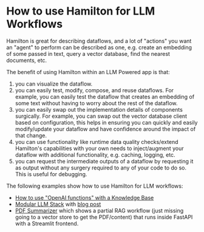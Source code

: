 # How to use Hamilton for LLM Workflows

Hamilton is great for describing dataflows, and a lot of "actions" you want
an "agent" to perform can be described as one, e.g. create an embedding
of some passed in text, query a vector database, find the nearest documents, etc.

The benefit of using Hamilton within an LLM Powered app is that:
1. you can visualize the dataflow.
2. you can easily test, modify, compose, and reuse dataflows. For example,
   you can easily test the dataflow that creates an embedding of some text
   without having to worry about the rest of the dataflow.
3. you can easily swap out the implementation details of components surgically. For example,
   you can swap out the vector database client based on configuration, this helps in ensuring
   you can quickly and easily modify/update your dataflow and have confidence around the impact of that change.
4. you can use functionality like runtime data quality checks/extend Hamilton's capabilities with your own needs to inject/augment
   your dataflow with additional functionality, e.g. caching, logging, etc.
5. you can request the intermediate outputs of a dataflow by requesting it as output without any surgery required to
any of your code to do so. This is useful for debugging.

The following examples show how to use Hamilton for LLM workflows:

* [How to use "OpenAI functions" with a Knowledge Base](https://github.com/DAGWorks-Inc/hamilton/tree/main/examples/LLM_Workflows/knowledge_retrieval/)
* [Modular LLM Stack](https://github.com/DAGWorks-Inc/hamilton/tree/main/examples/LLM_Workflows/modular_llm_stack) with [blog post](https://blog.dagworks.io/p/building-a-maintainable-and-modular)
* [PDF Summarizer](https://github.com/DAGWorks-Inc/hamilton/tree/main/examples/LLM_Workflows/pdf_summarizer) which shows
a partial RAG workflow (just missing going to a vector store to get the PDF/content) that runs inside FastAPI with a Streamlit frontend.

